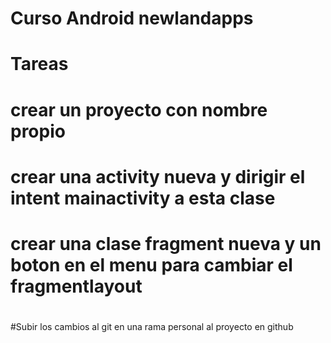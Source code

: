# Curso Android newlandapps
# Tareas
# crear un proyecto con nombre propio
# crear una activity nueva y dirigir el intent mainactivity a esta clase
# crear una clase fragment nueva y un boton en el menu para cambiar el fragmentlayout
#
#
#
#Subir los cambios al git en una rama personal al proyecto en github
#
#
